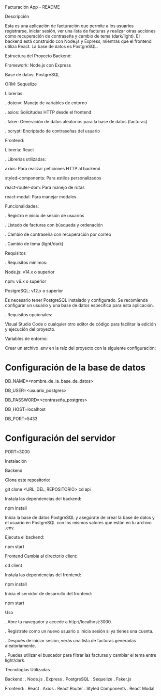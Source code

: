 Facturación App - README

Descripción

Esta es una aplicación de facturación que permite a los usuarios registrarse, iniciar sesión, ver una lista de facturas y realizar otras acciones como recuperación de contraseña y cambio de tema (dark/light). El backend está construido con Node.js y Express, mientras que el frontend utiliza React. La base de datos es PostgreSQL.

Estructura del Proyecto
Backend:

Framework: Node.js con Express

Base de datos: PostgreSQL

ORM: Sequelize

Librerías:

. dotenv: Manejo de variables de entorno

. axios: Solicitudes HTTP desde el frontend

. faker: Generación de datos aleatorios para la base de datos (facturas)

. bcrypt: Encriptado de contraseñas del usuario


Frontend:

Librería: React

. Librerías utilizadas:

axios: Para realizar peticiones HTTP al backend

styled-components: Para estilos personalizados

react-router-dom: Para manejo de rutas

react-modal: Para manejar modales


Funcionalidades:

. Registro e inicio de sesión de usuarios

. Listado de facturas con búsqueda y ordenación

. Cambio de contraseña con recuperación por correo

. Cambio de tema (light/dark)

Requisitos

. Requisitos mínimos:

Node.js: v14.x o superior

npm: v6.x o superior

PostgreSQL: v12.x o superior

Es necesario tener PostgreSQL instalado y configurado. Se recomienda configurar un usuario y una base de datos específica para esta aplicación.

. Requisitos opcionales:

Visual Studio Code o cualquier otro editor de código para facilitar la edición y ejecución del proyecto.

Variables de entorno:

Crear un archivo .env en la raíz del proyecto con la siguiente configuración:

# Configuración de la base de datos

DB_NAME=<nombre_de_la_base_de_datos>

DB_USER=<usuario_postgres>

DB_PASSWORD=<contraseña_postgres>

DB_HOST=localhost

DB_PORT=5433

# Configuración del servidor

PORT=3000

Instalación

Backend

Clona este repositorio:

git clone <URL_DEL_REPOSITORIO>
cd api

Instala las dependencias del backend:

npm install

Inicia la base de datos PostgreSQL y asegúrate de crear la base de datos y el usuario en PostgreSQL con los mismos valores que están en tu archivo .env.

Ejecuta el backend:

npm start

Frontend
Cambia al directorio client:

cd client

Instala las dependencias del frontend:

npm install

Inicia el servidor de desarrollo del frontend:

npm start

Uso

. Abre tu navegador y accede a http://localhost:3000.

. Regístrate como un nuevo usuario o inicia sesión si ya tienes una cuenta.

. Después de iniciar sesión, verás una lista de facturas generadas aleatoriamente.

. Puedes utilizar el buscador para filtrar las facturas y cambiar el tema entre light/dark.

Tecnologías Utilizadas

Backend:
. Node.js
. Express
. PostgreSQL
. Sequelize
. Faker.js

Frontend:
. React
. Axios
. React Router
. Styled Components
. React Modal
